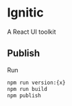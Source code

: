 # Ignitic

A React UI toolkit

## Publish

Run

```bash
npm run version:{x}
npm run build
npm publish
```
